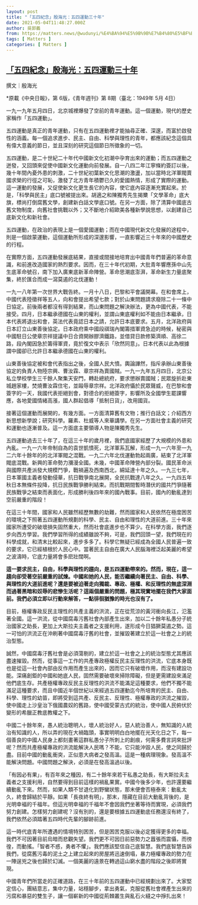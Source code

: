 ```yaml
---
layout: post
title: "「五四紀念」殷海光：五四運動三十年"
date: 2021-05-04T11:48:27.000Z
author: 吳郭義
from: https://matters.news/@wudunyi/%E4%BA%94%E5%9B%9B%E7%B4%80%E5%BF%B5-%E6%AE%B7%E6%B5%B7%E5%85%89-%E4%BA%94%E5%9B%9B%E9%81%8B%E5%8B%95%E4%B8%89%E5%8D%81%E5%B9%B4-bafyreiccdpet772wzr2fsxbbeqlhym4vj7tudk4bb36ijkmdukwl5ktvsy
tags: [ Matters ]
categories: [ Matters ]
---
```

<!--1620128907000-->
[「五四紀念」殷海光：五四運動三十年](https://matters.news/@wudunyi/%E4%BA%94%E5%9B%9B%E7%B4%80%E5%BF%B5-%E6%AE%B7%E6%B5%B7%E5%85%89-%E4%BA%94%E5%9B%9B%E9%81%8B%E5%8B%95%E4%B8%89%E5%8D%81%E5%B9%B4-bafyreiccdpet772wzr2fsxbbeqlhym4vj7tudk4bb36ijkmdukwl5ktvsy)
------

<div>
<p>撰文｜殷海光</p><p>*原載《中央日報》，第 6版，《青年週刊》第 8期（臺北：1949年 5月 4日）</p><p>一九一九年五月四日，北京城裡爆發了空前的青年運動。這一個運動，現代的歷史家稱作「五四運動」。</p><p>五四運動是真正的青年運動，只有在五四運動裡才能抽尋正確、深邃，而富於啟發性的涵義。每一個追求進步、民主、自由、科學與理性的青年，都應該紀念這個具有偉大意義的節日，並且深刻的研究這個節日所徵象的一切。</p><p>五四運動，是二十世紀二十年代中國新文化初潮中孕育出來的運動；而五四運動之迸發，又回頭來促使中國新文化運動向前發展。自一八四二年江寧條約簽訂以後，幾十年間內憂外患的刺激，二十世紀初葉新文化思潮的激盪，加以當時北洋軍閥賣國求榮的行徑之可恥，激發了北方青年積鬱已久的愛國熱情，形成了實際的運動。這一運動的發展，又促使新文化更生長它的內容，使它底內容逐漸充實起來。於是，「科學與民主」底口號被提出來。胡適之和陳獨秀先生揭櫫「文學革命」底大旗，標尚打倒腐舊文學，創建新白話文學底口號。在另一方面，除了清算中國底古舊文物制度，向舊社會挑戰以外；又不斷地介紹歐美各種新學說思想，以創建自己底新文化和新社會。</p><p>五四運動，在政治的表現上是一個愛國運動；而在中國現代新文化發展的途程中，則是一個啟蒙運動，這個運動所形成的深邃影響，一直影響近三十年來的中國歷史的行程。</p><p>在實際方面，五四運動發展底結果，直接或間接地培育出中國青年們普遍的革命意識，和前進改造國家的熱烈要求。因而，在三十年代初期，大批青年響應孫中山先生底革命號召，南下加入廣東底新革命陣營。革命思潮底澎湃，革命新生力量底聚集，終於匯合而成一瀉莫遏的北伐運動！</p><p>一九一八年第一次世界大戰告終。一月十八日，巴黎和平會議開幕。在和會席上，中國代表陸徵祥等五人，向和會提出希望七款；對於山東問題請求廢除二十一條中日協定。前後兩者都沒有得到結果，而山東問題之解決辦法，更為中國代表，不能接受。四月，日本繼承德國在山東的權利，並謂山東底權利如不能由日本繼承，日本代表將退出和會，英法代表竟認日本之請，允許日本底要求。五月，北洋政府與日本訂立山東善後協定。日本政府乘中國段祺瑞內閣籌措軍資急迫的時候，秘密與中國駐日公使章宗祥提議中日合資開辦膠濟鐵路，並借貸日款修築濟順、高徐二路，段內閣因急於籌得軍資，竟於復文中表示「欣然同意」。日本代表以此為根據謂中國卻已允許日本繼承德國在山東的權利。</p><p>山東善後協定被和會代表指出之後，全國人民大憤。輿論譁然，指斥承辦山東善後協定的負責人物陸宗興、曹汝霖、章宗祥為賣國賊。一九一九年五月四日，北京公私立學校學生三千餘人聚集天安門，轉赴總統府，要求懲辦賣國賊；民眾旋折赴東城趙家樓，焚燒曹汝霖住宅，並毆辱章宗祥。北洋政府懾於民眾聲威，在巴黎和會簽字的一天，我國代表拒絕到會，對德合約拒絕簽字，影響所及全國學生罷課響應，各地愛國情緒高漲，國人群起倡導「抵制日貨」，改用國貨。</p><p>接著這個運動而展開的，有幾方面。一方面清算舊有文物；推行白話文；介紹西方新思想新學說；研究科學。羅素、杜威等人來華講學。在另一方面社會主義的研究和運動也逐漸普及。這一方面底主要領導人物是陳獨秀先生。</p><p>五四運動過去三十年了，在這三十年的歲月裡，我們底國家經歷了大規模的外患和內亂。一九一六年帝制自為的袁世凱憤死，北洋軍系瓦解，形成一九一六年至一九二六年十餘年的的北洋軍閥之混戰。一九二六年北伐運動勃起兩廣，結束了北洋軍閥底混戰。新興的革命勢力瀰漫全國。未幾，中國革命陣營內部分裂。國民革命派與國際共產派發大規模鬥爭，戰禍遍及西南西北，綿延達十年之久。一九三七年，日本軍國主義者發動侵華，抗日戰爭南北展開，全民抗戰達八年之久。一九四五年秋日本無條件投降，抗日民族戰爭勝利結束。而抗戰期間暫時潛伏的國共鬥爭隨著民族戰爭之結束而表面化，形成勝利後四年來的國內戰事。目前，國內的動亂達到空前嚴重的階段！</p><p>在這三十年間，國家和人民雖然經歷無數的劫難，然而國家和人民依然在極度困苦的環境之下照著五四運動所規劃的科學、民主、自由和理性的大道前進。三十年來國家所遭受的破壞損失固然重大，然而社會底進步也不算少。在科學方面，我們逐步向西方學習。我們學習所得的成績雖說不夠，可是，我們回頭一望，我們現在的科學成就，和清末比較起來，進步多多了。科學它無疑已經成為全國人民普遍一致的要求，它已經植根於人民心中。當著民主自由在廣大人民腦海裡泛起美麗的希望之波濤時，它底力量將會多麽壯闊啊。</p><p><strong>這一要求民主，自由，科學與理性的趨向，是五四運動帶來的。然而，現在，這一趨向卻受著空前嚴重的試煉。中國和她的人民，能否繼續向著民主、自由、科學、與理性的大道前進呢？還是要被迫著走向獨裁、專政、極權、和反理性的無底深淵而過著黑暗和奴辱的悲慘生活呢？這兩個嚴重的問題，極其現實地擺在我們大家面前。我們必須立即以行動來解答，一點徘徊猶豫的時光也沒有了。</strong></p><p>目前，極權專政反民主理性的共產主義的洪流，正在從荒涼的黃河衝向長江，氾濫著全國。這一洪流，從中國腐毒污舊社會內部產生出來，加以二十餘年私愚分子統治國家之助長，更加上大斯拉夫主義者之支援利用，遂形成今日猖獗莫遏之勢。這一可怕的洪流正在沖刷著中國腐毒汙舊的社會，並摧毀著建立於這一社會之上的統治型態。</p><p>誠然，中國腐毒汙舊社會是必須蕩剔的，建立於這一社會之上的統治型態尤其應該盡速摧毀。然而，從事這一工作的共產專政極權反民主反理性的洪流，它底本身既也是從這一社會內部由反作用而產生出來的，因而它只有破壞作用，而沒有建設功能。深痛創鉅的中國和她底人民，固然需要破壞來掃除障礙，但是更需建設來滿足他們底生存。共產極權專政反民主反理性的洪流不能滿足這種要求，他們不獨不能滿足這種要求，而且中國近半個世紀以來經過五四運動迄今所培育的民主、自由、科學、理性的幼苗，即將受到這共產、反民主、反理性、極權專政的洪流之摧毀，使中國走上沙皇治下俄國農奴的舊路，使中國受蒙古式的統治，使中國人民俯伏於變形的希臘正教底教權之下。</p><p>中國二十餘年來，愚人統治聰明人，壞人統治好人，惡人統治善人，無知識的人統治有知識的人，所以弄的現在大禍臨頭，事實明明白白地擺在光天化日之下，每一個善良的中國人民身上都刻畫著這群私愚分子所刺上的創痕，何需多費言詞來批評呢？然而共產極權專政的洪流能解決人民嗎？不能，它只能沖毀人民，使之同歸於盡。目前中國的動亂衝突，正似患大病者之發高溫。這是一種病理現象。發高溫不能解決問題。中國問題之解決，必須是在發高溫過以後。</p><p>「有因必有果」，有百年來之種因，有二十餘年來若干私愚之助長，有大斯拉夫主義者之支援利用，自然要得到目前這樣的禍亂果實。中國今後多少年，也許還要繼續動亂下來。然而，如果人類不甘退化到野蠻狀態，那末便會否極泰來：動亂太久，終會歸結於平靜。如果「長夜終有明」，那末，隱藏在目前大動亂背後的，是光明幸褔的千福年。但這光明幸福的千福年不會因我們坐著等待而實現，必須我們努力創建。怎樣努力創建呢？沒有別的，還是要根據五四運動底任務還沒有終了，我們依然必須踏著五四時代先輩的腳跡前進。</p><p>這一時代底青年所遭遇的情境特別困苦，但是困苦克服以後必定獲得更多的幸福。我們不可因著目前烏暗而悲觀失望。我們更不可因日前惡勢力之囂張而震懾，而徬徨，而動搖。「智者不惑，勇者不懼」。我們應該堅信自己底智慧。我們底智慧告訴我們，從腐舊污毒的泥土之上建立起來的房屋將迅速倒塌，暴力極權專政的勢力在一陣逞兇之後也歸於幻滅。一個美麗的遠景在轉過這山窮水盡的階段之後即將實現。</p><p>中國青年們所當走的正確道路，在三十年前的五四運動中已經規劃出來了。大家堅定信心，團結意志，集中力量，站穩腳步，拿出勇氣，克服從舊社會裡產生出來的污腐和暴惡的雙生子，讓一個嶄新的中國從荊棘叢生與亂石火縫之中掙扎出來！</p><p><br></p>
</div>
